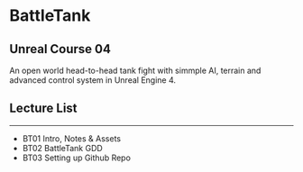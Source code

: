 # BattleTank
## Unreal Course 04

An open world head-to-head tank fight with simmple AI, terrain and advanced control system in Unreal Engine 4.


## Lecture List
--- 
- BT01 Intro, Notes & Assets
- BT02 BattleTank GDD
- BT03 Setting up Github Repo